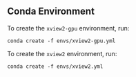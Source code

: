 ## Conda Environment

To create the `xview2-gpu` environment, run:
```
conda create -f envs/xview2-gpu.yml
```

To create the `xview2` environment, run:
```
conda create -f envs/xview2.yml
```
